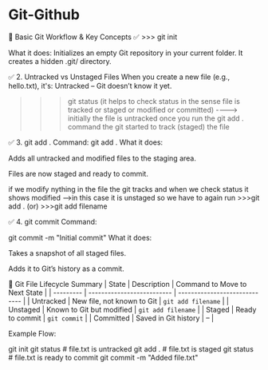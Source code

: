# Git-Github

📝 Basic Git Workflow & Key Concepts
✅ >>> git init

What it does:
Initializes an empty Git repository in your current folder. It creates a hidden .git/ directory.

✅ 2. Untracked vs Unstaged Files
When you create a new file (e.g., hello.txt), it's:
Untracked – Git doesn’t know it yet.

>>> git status (it helps to check status in the sense file is tracked or staged or modified or committed)
----> initially the file is untracked once you run the git add . command the git started to track (staged) the file


✅ 3. git add .
Command:
git add .
What it does:

Adds all untracked and modified files to the staging area.

Files are now staged and ready to commit.


if we modify nything in the file the git tracks and when we check status it shows modified
-->in this case it is unstaged so we have to again run >>>git add .    (or) >>>git add filename

✅ 4. git commit
Command:

git commit -m "Initial commit"
What it does:

Takes a snapshot of all staged files.

Adds it to Git’s history as a commit.

🔄 Git File Lifecycle Summary
| State     | Description                | Command to Move to Next State |
| --------- | -------------------------- | ----------------------------- |
| Untracked | New file, not known to Git | `git add filename`            |
| Unstaged  | Known to Git but modified  | `git add filename`            |
| Staged    | Ready to commit            | `git commit`                  |
| Committed | Saved in Git history       | –                             |


Example Flow:

git init
git status       # file.txt is untracked
git add .        # file.txt is staged
git status       # file.txt is ready to commit
git commit -m "Added file.txt"


